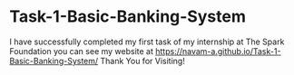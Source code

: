 # Task-1-Basic-Banking-System

I have successfully completed my first task of my internship at The Spark Foundation 
you can see my website at https://navam-a.github.io/Task-1-Basic-Banking-System/ 
Thank You for Visiting!
